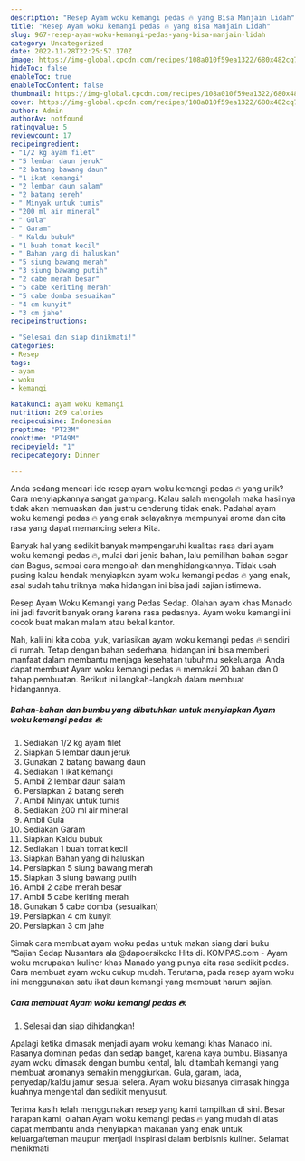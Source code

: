 ```yaml
---
description: "Resep Ayam woku kemangi pedas 🔥 yang Bisa Manjain Lidah"
title: "Resep Ayam woku kemangi pedas 🔥 yang Bisa Manjain Lidah"
slug: 967-resep-ayam-woku-kemangi-pedas-yang-bisa-manjain-lidah
category: Uncategorized
date: 2022-11-28T22:25:57.170Z
image: https://img-global.cpcdn.com/recipes/108a010f59ea1322/680x482cq70/ayam-woku-kemangi-pedas-foto-resep-utama.jpg
hideToc: false
enableToc: true
enableTocContent: false
thumbnail: https://img-global.cpcdn.com/recipes/108a010f59ea1322/680x482cq70/ayam-woku-kemangi-pedas-foto-resep-utama.jpg
cover: https://img-global.cpcdn.com/recipes/108a010f59ea1322/680x482cq70/ayam-woku-kemangi-pedas-foto-resep-utama.jpg
author: Admin
authorAv: notfound
ratingvalue: 5
reviewcount: 17
recipeingredient:
- "1/2 kg ayam filet"
- "5 lembar daun jeruk"
- "2 batang bawang daun"
- "1 ikat kemangi"
- "2 lembar daun salam"
- "2 batang sereh"
- " Minyak untuk tumis"
- "200 ml air mineral"
- " Gula"
- " Garam"
- " Kaldu bubuk"
- "1 buah tomat kecil"
- " Bahan yang di haluskan"
- "5 siung bawang merah"
- "3 siung bawang putih"
- "2 cabe merah besar"
- "5 cabe keriting merah"
- "5 cabe domba sesuaikan"
- "4 cm kunyit"
- "3 cm jahe"
recipeinstructions:

- "Selesai dan siap dinikmati!"
categories:
- Resep
tags:
- ayam
- woku
- kemangi

katakunci: ayam woku kemangi 
nutrition: 269 calories
recipecuisine: Indonesian
preptime: "PT23M"
cooktime: "PT49M"
recipeyield: "1"
recipecategory: Dinner

---
```





Anda sedang mencari ide resep ayam woku kemangi pedas 🔥 yang unik? Cara menyiapkannya sangat gampang. Kalau salah mengolah maka hasilnya tidak akan memuaskan dan justru cenderung tidak enak. Padahal ayam woku kemangi pedas 🔥 yang enak selayaknya mempunyai aroma dan cita rasa yang dapat memancing selera Kita.





Banyak hal yang sedikit banyak mempengaruhi kualitas rasa dari ayam woku kemangi pedas 🔥, mulai dari jenis bahan, lalu pemilihan bahan segar dan Bagus, sampai cara mengolah dan menghidangkannya. Tidak usah pusing kalau hendak menyiapkan ayam woku kemangi pedas 🔥 yang enak,      asal sudah tahu triknya maka hidangan ini bisa jadi sajian istimewa.














Resep Ayam Woku Kemangi yang Pedas Sedap. Olahan ayam khas Manado ini jadi favorit banyak orang karena rasa pedasnya. Ayam woku kemangi ini cocok buat makan malam atau bekal kantor.






Nah, kali ini kita coba, yuk, variasikan ayam woku kemangi pedas 🔥 sendiri di rumah. Tetap dengan bahan sederhana, hidangan ini bisa memberi manfaat dalam membantu menjaga kesehatan tubuhmu sekeluarga. Anda dapat membuat Ayam woku kemangi pedas 🔥 memakai 20 bahan dan 0 tahap pembuatan. Berikut ini langkah-langkah dalam membuat hidangannya.

<!--inarticleads1-->

##### Bahan-bahan dan bumbu yang dibutuhkan untuk menyiapkan Ayam woku kemangi pedas 🔥:

1. Sediakan 1/2 kg ayam filet
1. Siapkan 5 lembar daun jeruk
1. Gunakan 2 batang bawang daun
1. Sediakan 1 ikat kemangi
1. Ambil 2 lembar daun salam
1. Persiapkan 2 batang sereh
1. Ambil  Minyak untuk tumis
1. Sediakan 200 ml air mineral
1. Ambil  Gula
1. Sediakan  Garam
1. Siapkan  Kaldu bubuk
1. Sediakan 1 buah tomat kecil
1. Siapkan  Bahan yang di haluskan
1. Persiapkan 5 siung bawang merah
1. Siapkan 3 siung bawang putih
1. Ambil 2 cabe merah besar
1. Ambil 5 cabe keriting merah
1. Gunakan 5 cabe domba (sesuaikan)
1. Persiapkan 4 cm kunyit
1. Persiapkan 3 cm jahe


Simak cara membuat ayam woku pedas untuk makan siang dari buku &#34;Sajian Sedap Nusantara ala @dapoersikoko Hits di. KOMPAS.com - Ayam woku merupakan kuliner khas Manado yang punya cita rasa sedikit pedas. Cara membuat ayam woku cukup mudah. Terutama, pada resep ayam woku ini menggunakan satu ikat daun kemangi yang membuat harum sajian. 

<!--inarticleads2-->

##### Cara membuat Ayam woku kemangi pedas 🔥:


1. Selesai dan siap dihidangkan!

Apalagi ketika dimasak menjadi ayam woku kemangi khas Manado ini. Rasanya dominan pedas dan sedap banget, karena kaya bumbu. Biasanya ayam woku dimasak dengan bumbu kental, lalu ditambah kemangi yang membuat aromanya semakin menggiurkan. Gula, garam, lada, penyedap/kaldu jamur sesuai selera. Ayam woku biasanya dimasak hingga kuahnya mengental dan sedikit menyusut. 

Terima kasih telah menggunakan resep yang kami tampilkan di sini. Besar harapan kami, olahan Ayam woku kemangi pedas 🔥 yang mudah di atas dapat membantu anda menyiapkan makanan yang enak untuk keluarga/teman maupun menjadi inspirasi dalam berbisnis kuliner. Selamat menikmati
